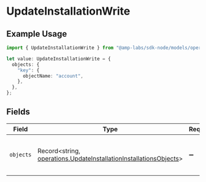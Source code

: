 # UpdateInstallationWrite

## Example Usage

```typescript
import { UpdateInstallationWrite } from "@amp-labs/sdk-node/models/operations";

let value: UpdateInstallationWrite = {
  objects: {
    "key": {
      objectName: "account",
    },
  },
};
```

## Fields

| Field                                                                                                                                  | Type                                                                                                                                   | Required                                                                                                                               | Description                                                                                                                            |
| -------------------------------------------------------------------------------------------------------------------------------------- | -------------------------------------------------------------------------------------------------------------------------------------- | -------------------------------------------------------------------------------------------------------------------------------------- | -------------------------------------------------------------------------------------------------------------------------------------- |
| `objects`                                                                                                                              | Record<string, [operations.UpdateInstallationInstallationsObjects](../../models/operations/updateinstallationinstallationsobjects.md)> | :heavy_minus_sign:                                                                                                                     | This is a map of object names to their configuration.                                                                                  |